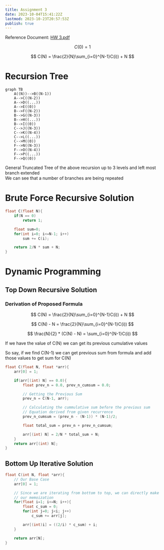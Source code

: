 ```yaml
---
title: Assignment 3
date: 2023-10-04T15:41:22Z
lastmod: 2023-10-23T20:57:53Z
publish: true
---
```


Reference Document: [HW 3.pdf](algo-HW%203.pdf)

$$
C(0) = 1
$$

$$
C(N) = \frac{2}{N}\sum_{i=0}^{N-1}C(i)) + N
$$

# Recursion Tree

```mermaid
graph TB
    A((N))-->B((N-1))
    A-->C((N-2))
    A-->D((...))
    A-->E((0))
    B-->F((N-2))
    B-->G((N-3))
    B-->H((...))
    B-->I((0))
    C-->J((N-3))
    C-->K((N-4))
    C-->L((...))
    C-->M((0))
    F-->N((N-3))
    F-->O((N-4))
    F-->P((...))
    F-->Q((0))
```

General Truncated Tree of the above recursion up to 3 levels and left most branch extended  
We can see that a number of branches are being repeated

# Brute Force Recursive Solution

```c++
float C(float N){
	if(N == 0)
		return 1;

	float sum=0;
	for(int i=0; i<=N-1; i++)
		sum += C(i);

	return 2/N * sum + N;
}
```

# Dynamic Programming

## Top Down Recursive Solution

### Derivation of Proposed Formula

$$
C(N) = \frac{2}{N}\sum_{i=0}^{N-1}C(i)) + N
$$

$$
C(N) - N = \frac{2}{N}\sum_{i=0}^{N-1}C(i))
$$

$$
\frac{N}{2} * (C(N) - N) = \sum_{i=0}^{N-1}C(i))
$$

If we have the value of C(N) we can get its previous cumulative values

So say, if we find C(N-1) we can get previous sum from formula and add those values to get sum for C(N)

```c++
float C(float N, float *arr){
	arr[0] = 1;

	if(arr[(int) N] == 0.0){
		float prev_n = 0.0, prev_n_cumsum = 0.0;

		// Getting the Previous Sum
		prev_n = C(N-1, arr);

		// Calculating the cummulative sum before the previous sum
		// Equation derived from given recurrence
		prev_n_cumsum = (prev_n - (N-1)) * (N-1)/2;

		float total_sum = prev_n + prev_n_cumsum;

		arr[(int) N] = 2/N * total_sum + N;
	}
	return arr[(int) N];
}
```

## Bottom Up Iterative Solution

```c++
float C(int N, float *arr){
	// Our Base Case
	arr[0] = 1;

	// Since we are iterating from bottom to top, we can directly make use of
	// our memoization
	for(float i=1; i<=N; i++){
		float c_sum = 0;
		for(int j=0; j<i; j++)
			c_sum += arr[j];

		arr[(int)i] = ((2/i) * c_sum) + i;
	}

	return arr[N];
}
```


